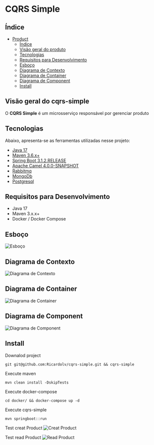 # CQRS Simple

## Índice

- [Product](#cqrs-simple)
    - [Índice](#índice)
    - [Visão geral do produto](#visão-geral-do-produto)
    - [Tecnologias](#tecnologias)
    - [Requisitos para Desenvolvimento](#requisitos-para-desenvolvimento)
    - [Esboço](#esboço)
    - [Diagrama de Contexto](#diagrama-de-contexto)
    - [Diagrama de Container](#diagrama-de-container)
    - [Diagrama de Component](#diagrama-de-component)
    - [Install](#install)

## Visão geral do cqrs-simple

O **CQRS Simple** é um microsserviço responsável por gerenciar produto

## Tecnologias

Abaixo, apresenta-se as ferramentas utilizadas nesse projeto:

- [Java 17](https://www.oracle.com/br/java/technologies/downloads/#java17)
- [Maven 3.6.x+](https://maven.apache.org/)
- [Spring Boot 3.1.2.RELEASE](https://spring.io/projects/spring-boot)
- [Apache Camel 4.0.0-SNAPSHOT](https://camel.apache.org/)
- [Rabbitmq](https://www.rabbitmq.com)
- [MongoDb](https://www.mongodb.com)
- [Postgresql](https://www.postgresql.org)

## Requisitos para Desenvolvimento
- Java 17
- Maven 3.x.x+
- Docker / Docker Compose

## Esboço
![Esboço](diagramms/data/cqrs-simple.png)

## Diagrama de Contexto
![Diagrama de Contexto](diagramms/data/cqrs-diagramm-context.png)

## Diagrama de Container
![Diagrama de Container](diagramms/data/cqrs-diagramm-container.png)

## Diagrama de Component
![Diagrama de Component](diagramms/data/cqrs-diagramm-component.png)

## Install
Downalod project
```console
git git@github.com:Ricardolv/cqrs-simple.git && cqrs-simple 
```
Execute maven
```console
mvn clean install -DskipTests 
```
Execute docker-compose
```console
cd docker/ && docker-compose up -d
```
Execute cqrs-simple
```console
mvn springboot::run
``` 
Test creat Product
![Creat Product](diagramms/data/create-product.png)

Test read Product
![Read Product](diagramms/data/reads-product.png)